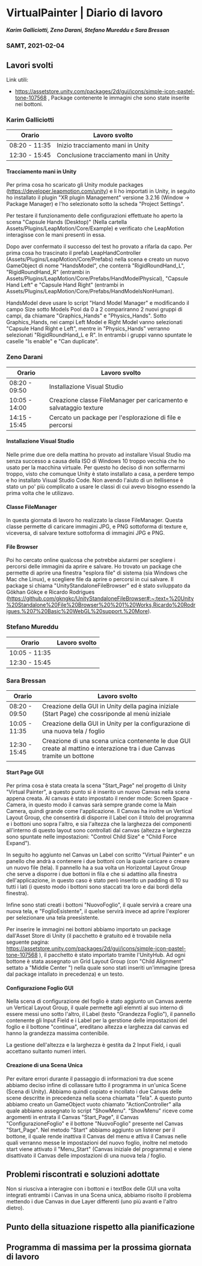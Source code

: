 # VirtualPainter | Diario di lavoro
##### Karim Galliciotti, Zeno Darani, Stefano Mureddu e Sara Bressan
### SAMT, 2021-02-04

## Lavori svolti

Link utili:
 - https://assetstore.unity.com/packages/2d/gui/icons/simple-icon-pastel-tone-107568 , Package contenente le immagini che sono state inserite nei bottoni.


### Karim Galliciotti


|Orario        |Lavoro svolto                 |
|--------------|------------------------------|
|08:20 - 11:35 | Inizio tracciamento mani in Unity|
|12:30 - 15:45 | Conclusione tracciamento mani in Unity|

#### Tracciamento mani in Unity
Per prima cosa ho scaricato gli Unity module packages (https://developer.leapmotion.com/unity) e li ho importati in Unity, in seguito ho installato il plugin "XR plugin Management" versione 3.2.16 (Window -> Package Manager) e l'ho selezionato sotto la scheda "Project Settings".

Per testare il funzionamento delle configurazioni effettuate ho aperto la scena "Capsule Hands (Desktop)" (Nella cartella Assets/Plugins/LeapMotion/Core/Example) e verificato che LeapMotion interagisse con le mani presenti in essa.

Dopo aver confermato il successo del test ho provato a rifarla da capo.
Per prima cosa ho trascinato il prefab LeapHandController (Assets/Plugins/LeapMotion/Core/Prefabs) nella scena e creato un nuovo GameObject di nome "HandsModel", che conterrà "RigidRoundHand_L", "RigidRoundHand_R" (entrambi in Assets/Plugins/LeapMotion/Core/Prefabs/HandModelPhysical), "Capsule Hand Left" e "Capsule Hand Right" (entrambi in Assets/Plugins/LeapMotion/Core/Prefabs/HandModelsNonHuman).

HandsModel deve usare lo script "Hand Model Manager" e modificando il campo Size sotto Models Pool da 0 a 2 compariranno 2 nuovi gruppi di campi, da chiamare "Graphics_Hands" e "Physics_Hands". Sotto Graphics_Hands, nei campi Left Model e Right Model vanno selezionati "Capsule Hand Right e Left", mentre in "Physics_Hands" verranno selezionati "RigidRoundHand_L e R". In entrambi i gruppi vanno spuntate le caselle "Is enable" e "Can duplicate".

### Zeno Darani


|Orario        |Lavoro svolto                 |
|--------------|------------------------------|
|08:20 - 09:50 | Installazione Visual Studio  |
|10:05 - 14:00 | Creazione classe FileManager per caricamento e salvataggio texture|
|14:15 - 15:45 | Cercato un package per l'esplorazione di file e percorsi|

#### Installazione Visual Studio
Nelle prime due ore della mattina ho provato ad installare Visual Studio ma senza successo a causa della ISO di Windows 10 troppo vecchia che ho usato per la macchina virtuale. Per questo ho deciso di non soffermarmi troppo, visto che comunque Unity è stato installato a casa, a perdere tempo e ho installato Visual Studio Code. Non avendo l'aiuto di un itellisense è stato un po' più complicato a usare le classi di cui avevo bisogno essendo la prima volta che le utilizavo. 

#### Classe FileManager
In questa giornata di lavoro ho realizzato la classe FileManager. Questa classe permette di caricare immagini JPG, e PNG sottoforma di texture e, viceversa, di salvare texture sottoforma di immagini JPG e PNG.

#### File Browser
Poi ho cercato online qualcosa che potrebbe aiutarmi per scegliere i percorsi delle immagini da aprire e salvare. Ho trovato un package che permette di aprire una finestra "esplora file" di sistema (sia Windows che Mac che Linux), e scegliere file da aprire o percorsi in cui salvare. Il package si chiama "UnityStandaloneFileBrowser" ed è stato sviluppato da  Gökhan Gökçe e Ricardo Rodrigues (https://github.com/gkngkc/UnityStandaloneFileBrowser#:~:text=%20Unity%20Standalone%20File%20Browser%20%201%20Works,Ricardo%20Rodrigues.%207%20Basic%20WebGL%20support.%20More).


### Stefano Mureddu


|Orario        |Lavoro svolto                 |
|--------------|------------------------------|
|10:05 - 11:35 | |
|12:30 - 15:45 | |

### Sara Bressan


|Orario        |Lavoro svolto                 |
|--------------|------------------------------|
|08:20 - 09:50 | Creazione della GUI in Unity della pagina iniziale (Start Page) che cossriponde al menù iniziale|
|10:05 - 11:35 | Creazione della GUI in Unity per la configurazione di una nuova tela / foglio|
|12:30 - 15:45 | Creazione di una scena unica contenente le due GUI create al mattino e interazione tra i due Canvas tramite un bottone |

#### Start Page GUI

Per prima cosa è stata creata la scena "Start_Page" nel progetto di Unity "Virtual Painter", a questo punto si è inserito un nuovo Canvas nella scena appena creata.
Al canvas è stato impostato il render mode: Screen Space - Camera, in questo modo il canvas sarà sempre grande come la Main Camera, quindi grande come l'applicazione.
Il Canvas ha inoltre un Vertical Layout Group, che consentirà di disporre il Label con il titolo del programma e i bottoni uno sopra l'altro, e  sia l'altezza che la larghezza dei componenti all'interno di questo layout sono controllati dal canvas (altezza e larghezza sono spuntate nelle impostazioni: "Control Child Size" e "Child Force Expand").

In seguito ho aggiunto nel Canvas un Label con scritto "Virtual Painter" e un panello che andrà a contenere i due bottoni con la quale caricare o creare un nuovo file (tela).
Il pannello ha a sua volta un Horizontal Layout Group che serve a disporre i due bottoni in fila e che si adattino alla finestra dell'applicazione, in questo caso è stato però inserito un padding di 10 su tutti i lati (i questo modo i bottoni sono staccati tra loro e dai bordi della finestra).

Infine sono stati creati i bottoni "NuovoFoglio", il quale servirà a creare una nuova tela, e "FoglioEsistente", il quelse servirà invece ad aprire l'explorer per selezionare una tela preesistente.

Per inserire le immagini nei bottoni abbiamo importato un package dall'Asset Store di Unity (il pacchetto è gratuito ed è trovabile nella seguente pagina: https://assetstore.unity.com/packages/2d/gui/icons/simple-icon-pastel-tone-107568 ), il pacchetto è stato importato tramite l'UnityHub.
Ad ogni bottone è stata assegnato un Grid Layout Group (con "Child Alignment" settato a "Middle Center   ") nella quale sono stati inseriti un'immagine (presa dal package intallato in precedenza) e un testo.

#### Configurazione Foglio GUI

Nella scena di configurazione del foglio è stato aggiunto un Canvas avente un Vertical Layout Group, il quale permette agli elemnti al suo interno di essere messi uno sotto l'altro, il Label (testo "Grandezza Foglio"), il pannello contenente gli Input Field e i Label per la gerstione delle impostazioni del foglio e il bottone "continua", ereditano altezza e larghezza dal canvas ed hanno la grandezza massima contenibile.

La gestione dell'altezza e la larghezza è gestita da 2 Input Field, i quali accettano sultanto numeri interi.

#### Creazione di una Scena Unica

Per evitare errori durante il passaggio di informazioni tra due scene abbiamo deciso infine di collassare tutto il programma in un'unica Scene (Scena di Unity).
Abbiamo quindi copiato e incollato i due Canvas delle scene descritte in precedenza nella scena chiamata "Tela".
A questo punto abbiamo creato un GameObject vuoto chiamato "ActionController" alla quale abbiamo assegnato lo script "ShowMenu".
"ShowMenu" riceve come argomenti in entrata il Canvas "Start_Page", il Canvas "ConfigurazioneFoglio" e il bottone "NuovoFoglio" presente nel Canvas "Start_Page".
Nel metodo "Start" abbiamo aggiunto un listener per il bottone, il quale rende inattiva il Canvas del menu e attiva il Canvas nelle quali verranno messe le impostazioni del nuovo foglio, inoltre nel metodo start viene attivato il "Menu_Start" (Canvas iniziale del programma) e viene disattivato il Canvas delle impostazioni di una nuova tela / foglio.

##  Problemi riscontrati e soluzioni adottate

Non si riusciva a interagire con i bottoni e i textBox delle GUI una volta integrati entrambi i Canvas in una Scena unica, abbiamo risolto il problema mettendo i due Canvas in due Layer differenti (uno più avanti e l'altro dietro).

##  Punto della situazione rispetto alla pianificazione



## Programma di massima per la prossima giornata di lavoro
